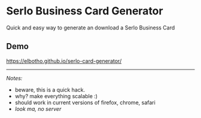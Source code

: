 # Serlo Business Card Generator

Quick and easy way to generate an download a Serlo Business Card

## Demo

https://elbotho.github.io/serlo-card-generator/


----

*Notes:*

- beware, this is a quick hack.
- why? make everything scalable :)
- should work in current versions of firefox, chrome, safari
- *look ma, no server*
